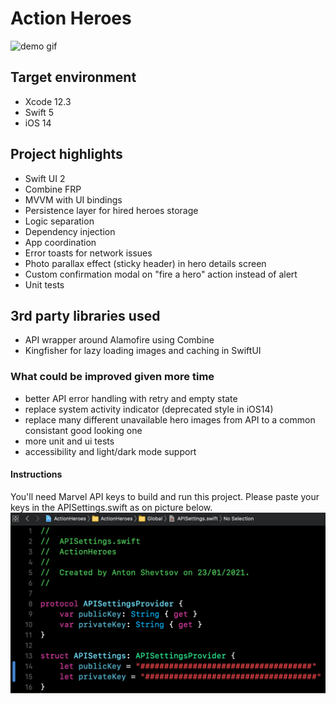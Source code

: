 # Action Heroes

![demo gif](demo.gif)

## Target environment
- Xcode 12.3
- Swift 5
- iOS 14

## Project highlights
- Swift UI 2
- Combine FRP
- MVVM with UI bindings
- Persistence layer for hired heroes storage
- Logic separation
- Dependency injection
- App coordination
- Error toasts for network issues
- Photo parallax effect (sticky header) in hero details screen
- Custom confirmation modal on "fire a hero" action instead of alert
- Unit tests

## 3rd party libraries used
- API wrapper around Alamofire using Combine
- Kingfisher for lazy loading images and caching in SwiftUI

### What could be improved given more time
- better API error handling with retry and empty state
- replace system activity indicator (deprecated style in iOS14)
- replace many different unavailable hero images from API to a common consistant good looking one
- more unit and ui tests
- accessibility and light/dark mode support

#### Instructions
You'll need Marvel API keys to build and run this project.
Please paste your keys in the APISettings.swift as on picture below.
![api settings](apikeys.png)
